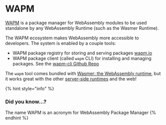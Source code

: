 # WAPM

[WAPM](https://wapm.io/) is a package manager for WebAssembly modules to be used standalone by any WebAssembly Runtime \(such as the Wasmer Runtime\).

The WAPM ecosystem makes WebAssembly more accessible to developers. The system is enabled by a couple tools:

* WAPM package registry for storing and serving packages [wapm.io](https://wapm.io/)
* WAPM package client \(called `wapm` CLI\) for installing and managing packages. See the  [wapm-cli Github Repo](https://github.com/wasmerio/wapm-cli)

The `wapm` tool comes bundled with [Wasmer: the WebAssembly runtime](https://wasmer.io/), but it works great with the other [server-side runtimes](https://github.com/mbasso/awesome-wasm#non-web-embeddings) and the web!

{% hint style="info" %}
### Did you know...?

The name WAPM is an acronym for WebAssembly Package Manager
{% endhint %}

